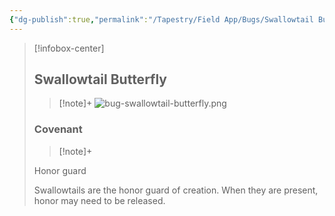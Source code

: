 ```yaml
---
{"dg-publish":true,"permalink":"/Tapestry/Field App/Bugs/Swallowtail Butterfly/","title":"Swallowtail Butterfly","tags":["covenants/animals/bugs"],"dgHomeLink":true,"dgEnableSearch":true}
---
```


> [!infobox-center] 
> ## Swallowtail Butterfly
> > [!note]+
> ![bug-swallowtail-butterfly.png](/img/user/File%20Vault/Field%20App/bugs/bug-swallowtail-butterfly.png)
> ### Covenant
>> [!note]+ 
>  <p class="note first">Honor guard</p>
>  
><p class="note second"> Swallowtails are the honor guard of creation. When they are present, honor may need to be released. </p>